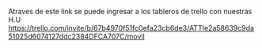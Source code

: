Atraves de este link se puede ingresar a los tableros de trello con nuestras H.U 
https://trello.com/invite/b/67b4970f51fc0efa23cb6de3/ATTIe2a58639c9da51025d6074127ddc2384DFCA707C/movil
